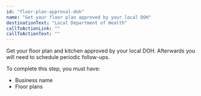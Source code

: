 ```yaml
---
id: "floor-plan-approval-doh"
name: "Get your floor plan approved by your local DOH"
destinationText: "Local Department of Health"
callToActionLink: ""
callToActionText: ""
---
```


Get your floor plan and kitchen approved by your local DOH. Afterwards you will need to schedule periodic follow-ups.
        
To complete this step, you must have:
- Business name
- Floor plans
